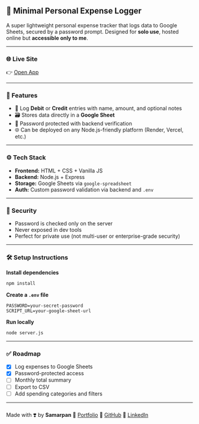 

## 💸 Minimal Personal Expense Logger 

A super lightweight personal expense tracker that logs data to Google Sheets, secured by a password prompt. Designed for **solo use**, hosted online but **accessible only to me**.

---

### 🌐 Live Site

👉 [Open App](https://trackit1.onrender.com)


---

### 🚀 Features

* 🧾 Log **Debit** or **Credit** entries with name, amount, and optional notes
* 🗃 Stores data directly in a **Google Sheet**
* 🔐 Password protected with backend verification
* 🌐 Can be deployed on any Node.js-friendly platform (Render, Vercel, etc.)

---

### ⚙️ Tech Stack

* **Frontend:** HTML + CSS + Vanilla JS
* **Backend:** Node.js + Express
* **Storage:** Google Sheets via `google-spreadsheet`
* **Auth:** Custom password validation via backend and `.env`

---

### 🔐 Security

* Password is checked only on the server
* Never exposed in dev tools
* Perfect for private use (not multi-user or enterprise-grade security)

---

### 🛠️ Setup Instructions


 **Install dependencies**

```bash
npm install
```

 **Create a `.env` file**

```env
PASSWORD=your-secret-password
SCRIPT_URL=your-google-sheet-url

```

 **Run locally**

```bash
node server.js
```

---

### ✅ Roadmap

* [x] Log expenses to Google Sheets
* [x] Password-protected access
* [ ] Monthly total summary
* [ ] Export to CSV
* [ ] Add spending categories and filters

---



### 

Made with ❣️ by **Samarpan**
🔗 [Portfolio](https://owsam22.github.io/portfolio/)
🐙 [GitHub](https://github.com/owsam22)
💼 [LinkedIn](https://linkedin.com/in/samarpan22)

